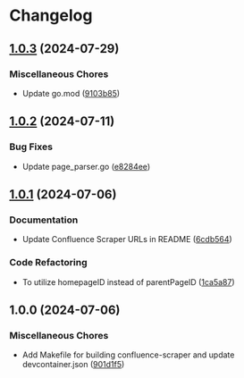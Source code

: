 # Changelog

## [1.0.3](https://github.com/ktc-yuji-torii/confluence-scraper/compare/confluence-scraper/v1.0.2...confluence-scraper/v1.0.3) (2024-07-29)


### Miscellaneous Chores

* Update go.mod ([9103b85](https://github.com/ktc-yuji-torii/confluence-scraper/commit/9103b85c7fd6f038ef7081b2153a75476e952120))

## [1.0.2](https://github.com/ktc-yuji-torii/confluence-scraper/compare/confluence-scraper/v1.0.1...confluence-scraper/v1.0.2) (2024-07-11)


### Bug Fixes

* Update page_parser.go ([e8284ee](https://github.com/ktc-yuji-torii/confluence-scraper/commit/e8284ee19aca3b0a22b85f510974fcc96ef3940c))

## [1.0.1](https://github.com/ktc-yuji-torii/confluence-scraper/compare/confluence-scraper/v1.0.0...confluence-scraper/v1.0.1) (2024-07-06)


### Documentation

* Update Confluence Scraper URLs in README ([6cdb564](https://github.com/ktc-yuji-torii/confluence-scraper/commit/6cdb564ccb456a95f4ed33b7c778b2d5e8dbd601))


### Code Refactoring

* To utilize homepageID instead of parentPageID ([1ca5a87](https://github.com/ktc-yuji-torii/confluence-scraper/commit/1ca5a87216c32afbabc78937361356aa066c662c))

## 1.0.0 (2024-07-06)


### Miscellaneous Chores

* Add Makefile for building confluence-scraper and update devcontainer.json ([901d1f5](https://github.com/ktc-yuji-torii/confluence-scraper/commit/901d1f5c9dc570942e1a6dfe275c30e2cb5d3ffb))

